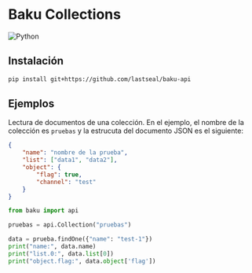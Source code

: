 # Baku Collections
![Python](https://img.shields.io/badge/python-3670A0?style=for-the-badge&logo=python&logoColor=ffdd54)

## Instalación

```bash
pip install git+https://github.com/lastseal/baku-api
```

## Ejemplos

Lectura de documentos de una colección. En el ejemplo, el nombre de la colección es ```pruebas``` y la estrucuta del documento JSON es el siguiente:



```json
{
    "name": "nombre de la prueba",
    "list": ["data1", "data2"],
    "object": {
        "flag": true,
        "channel": "test"
    }
}
```

```python
from baku import api

pruebas = api.Collection("pruebas")

data = prueba.findOne({"name": "test-1"})
print("name:", data.name)
print("list.0:", data.list[0])
print("object.flag:", data.object['flag'])
```